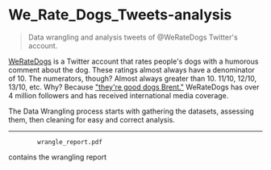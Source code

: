 # We_Rate_Dogs_Tweets-analysis
> Data wrangling and analysis tweets of @WeRateDogs Twitter's account.

[WeRateDogs](https://twitter.com/dog_rates) is a Twitter account that rates people's dogs with a humorous comment about the dog. These ratings almost always have a denominator of 10. The numerators, though? Almost always greater than 10. 11/10, 12/10, 13/10, etc. Why? Because ["they're good dogs Brent."](http://knowyourmeme.com/memes/theyre-good-dogs-brent) WeRateDogs has over 4 million followers and has received international media coverage.


The Data Wrangling process starts with gathering the datasets, assessing them, then cleaning for easy and correct analysis.

---

            
            wrangle_report.pdf
            
contains the wrangling report
